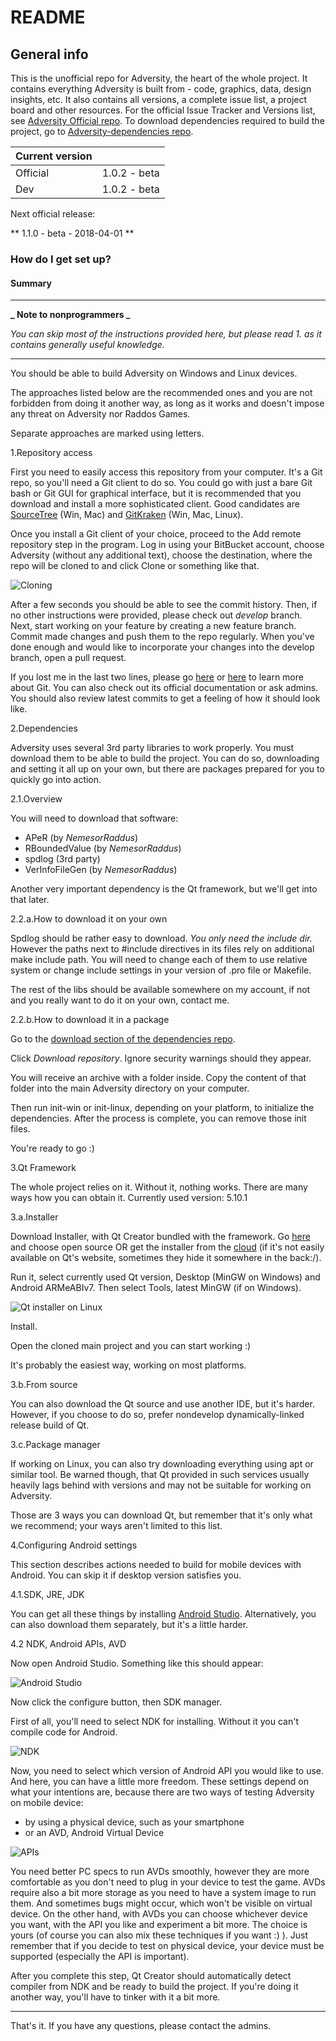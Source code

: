 # README #

## General info ##

This is the unofficial repo for Adversity, the heart of the whole project. It contains everything Adversity is built from - code, graphics, data, design insights, etc.
It also contains all versions, a complete issue list, a project board and other resources.
For the official Issue Tracker and Versions list, see [Adversity Official repo](https://bitbucket.org/raddosgames/adversity-official/overview).
To download dependencies required to build the project, go to [Adversity-dependencies repo](https://bitbucket.org/raddosgames/adversity-dependencies).

| Current version |   |
| --------------- | - |
| Official        | 1.0.2 - beta |
| Dev             | 1.0.2 - beta |

Next official release:

** 1.1.0 - beta   -   2018-04-01 **

### How do I get set up? ###

#### Summary ####

---

**_ Note to nonprogrammers _**

_You can skip most of the instructions provided here, but please read 1. as it contains generally useful knowledge._

---

You should be able to build Adversity on Windows and Linux devices.

The approaches listed below are the recommended ones and you are not forbidden from doing it another way, as long as it works and doesn't impose any threat on Adversity nor Raddos Games.

Separate approaches are marked using letters.

1.Repository access

First you need to easily access this repository from your computer. It's a Git repo, so you'll need a Git client to do so. You could go with just a bare Git bash or Git GUI for graphical interface, but it is recommended that you download and install a more sophisticated client. Good candidates are [SourceTree](https://www.sourcetreeapp.com/) (Win, Mac) and [GitKraken](https://www.gitkraken.com/) (Win, Mac, Linux).

Once you install a Git client of your choice, proceed to the Add remote repository step in the program. Log in using your BitBucket account, choose Adversity (without any additional text), choose the destination, where the repo will be cloned to and click Clone or something like that.

![Cloning](https://bitbucket.org/repo/7EK6z9k/images/2473478235-cloning.png)

After a few seconds you should be able to see the commit history. Then, if no other instructions were provided, please check out _develop_ branch. Next, start working on your feature by creating a new feature branch. Commit made changes and push them to the repo regularly. When you've done enough and would like to incorporate your changes into the develop branch, open a pull request.

If you lost me in the last two lines, please go [here](https://www.git-tower.com/blog/git-cheat-sheet/) or [here](https://www.atlassian.com/git/tutorials/atlassian-git-cheatsheet) to learn more about Git. You can also check out its official documentation or ask admins. You should also review latest commits to get a feeling of how it should look like.

2.Dependencies

Adversity uses several 3rd party libraries to work properly. You must download them to be able to build the project.
You can do so, downloading and setting it all up on your own, but there are packages prepared for you to quickly go into action.

2.1.Overview

You will need to download that software:

- APeR (by _NemesorRaddus_)
- RBoundedValue (by _NemesorRaddus_)
- spdlog (3rd party)
- VerInfoFileGen (by _NemesorRaddus_)

Another very important dependency is the Qt framework, but we'll get into that later.

2.2.a.How to download it on your own

Spdlog should be rather easy to download. *You only need the _include_ dir.* However the paths next to #include directives in its files rely on additional make include path. You will need to change each of them to use relative system or change include settings in your version of .pro file or Makefile.

The rest of the libs should be available somewhere on my account, if not and you really want to do it on your own, contact me.

2.2.b.How to download it in a package

Go to the [download section of the dependencies repo](https://bitbucket.org/raddosgames/adversity-dependencies/downloads/).

Click _Download repository_. Ignore security warnings should they appear.

You will receive an archive with a folder inside. Copy the content of that folder into the main Adversity directory on your computer.

Then run init-win or init-linux, depending on your platform, to initialize the dependencies. After the process is complete, you can remove those init files.

You're ready to go :)

3.Qt Framework

The whole project relies on it. Without it, nothing works. There are many ways how you can obtain it.
Currently used version: 5.10.1

3.a.Installer

Download Installer, with Qt Creator bundled with the framework. Go [here](https://www.qt.io/download) and choose open source OR get the installer from the [cloud](https://mega.nz/#F!8ZRynTpA!op81fl7Lgt-oi0bxA5NslA) (if it's not easily available on Qt's website, sometimes they hide it somewhere in the back:/).

Run it, select currently used Qt version, Desktop (MinGW on Windows) and Android ARMeABIv7. Then select Tools, latest MinGW (if on Windows).

![Qt installer on Linux](https://bitbucket.org/repo/7EK6z9k/images/3246473002-qt%20installer.png)

Install.

Open the cloned main project and you can start working :)

It's probably the easiest way, working on most platforms.

3.b.From source

You can also download the Qt source and use another IDE, but it's harder. However, if you choose to do so, prefer nondevelop dynamically-linked release build of Qt.

3.c.Package manager

If working on Linux, you can also try downloading everything using apt or similar tool. Be warned though, that Qt provided in such services usually heavily lags behind with versions and may not be suitable for working on Adversity.

Those are 3 ways you can download Qt, but remember that it's only what we recommend; your ways aren't limited to this list.

4.Configuring Android settings

This section describes actions needed to build for mobile devices with Android. You can skip it if desktop version satisfies you.

4.1.SDK, JRE, JDK

You can get all these things by installing [Android Studio](https://developer.android.com/studio/index.html). Alternatively, you can also download them separately, but it's a little harder.

4.2 NDK, Android APIs, AVD

Now open Android Studio. Something like this should appear:

![Android Studio](https://bitbucket.org/repo/7EK6z9k/images/1092374839-android%20studio.png)

Now click the configure button, then SDK manager.

First of all, you'll need to select NDK for installing. Without it you can't compile code for Android.

![NDK](https://bitbucket.org/repo/7EK6z9k/images/3437052932-ndk.png)

Now, you need to select which version of Android API you would like to use. And here, you can have a little more freedom. These settings depend on what your intentions are, because there are two ways of testing Adversity on mobile device:

- by using a physical device, such as your smartphone
- or an AVD, Android Virtual Device

![APIs](https://bitbucket.org/repo/7EK6z9k/images/3111347047-sdk.png)

You need better PC specs to run AVDs smoothly, however they are more comfortable as you don't need to plug in your device to test the game. AVDs require also a bit more storage as you need to have a system image to run them. And sometimes bugs might occur, which won't be visible on virtual device. On the other hand, with AVDs you can choose whichever device you want, with the API you like and experiment a bit more. The choice is yours (of course you can also mix these techniques if you want :) ). Just remember that if you decide to test on physical device, your device must be supported (especially the API is important).

After you complete this step, Qt Creator should automatically detect compiler from NDK and be ready to build the project. If you're doing it another way, you'll have to tinker with it a bit more.

---

That's it. If you have any questions, please contact the admins.